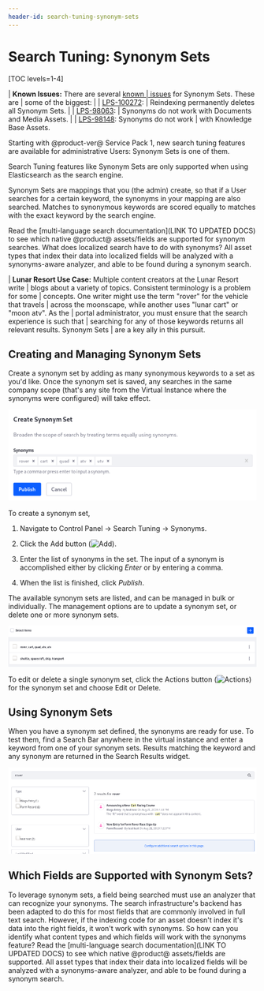 ```yaml
---
header-id: search-tuning-synonym-sets
---
```


# Search Tuning: Synonym Sets

[TOC levels=1-4]

| **Known Issues:** There are several [known
| issues](https://issues.liferay.com/browse/LPS-99658) for Synonym Sets. These are
| some of the biggest:
| 
| [LPS-100272](https://issues.liferay.com/browse/LPS-100272): 
| Reindexing permanently deletes all Synonym Sets.
| 
| [LPS-98063](https://issues.liferay.com/browse/LPS-98063): 
| Synonyms do not work with Documents and Media Assets.
| 
| [LPS-98148](https://issues.liferay.com/browse/LPS-98148): Synonyms do not work
| with Knowledge Base Assets.

Starting with @product-ver@ Service Pack 1, new search tuning features are
available for administrative Users: Synonym Sets is one of them.

Search Tuning features like Synonym Sets are only supported when using
Elasticsearch as the search engine.

Synonym Sets are mappings that you (the admin) create, so that if a User
searches for a certain keyword, the synonyms in your mapping are also searched.
Matches to synonymous keywords are scored equally to matches with the exact
keyword by the search engine.

Read the [multi-language search documentation](LINK TO UPDATED DOCS) to see
which native @product@ assets/fields are supported for synonym searches. What
does localized search have to do with synonyms? All asset types that index their
data into localized fields will be analyzed with a synonyms-aware analyzer, and
able to be found during a synonym search.

| **Lunar Resort Use Case:** Multiple content creators at the Lunar Resort write
| blogs about a variety of topics. Consistent terminology is a problem for some
| concepts. One writer might use the term "rover" for the vehicle that travels
| across the moonscape, while another uses "lunar cart" or "moon atv". As the
| portal administrator, you must ensure that the search experience is such that
| searching for any of those keywords returns all relevant results. Synonym Sets
| are a key ally in this pursuit.

## Creating and Managing Synonym Sets

Create a synonym set by adding as many synonymous keywords to a set as you'd
like. Once the synonym set is saved, any searches in the same company scope
(that's any site from the Virtual Instance where the synonyms were configured)
will take effect.

![Figure 1: Add as many synonymous keywords to a set as you'd like.](../../images/search-synonym-set.png)

To create a synonym set,

1. Navigate to Control Panel &rarr; Search Tuning &rarr; Synonyms.

2.  Click the Add button (![Add](../../images/icon-add.png)).

3.  Enter the list of synonyms in the set. The input of a synonym is
    accomplished either by clicking _Enter_ or by entering a comma.

4.  When the list is finished, click _Publish_.

The available synonym sets are listed, and can be managed in bulk or
individually. The management options are to update a synonym set, or delete one
or more synonym sets.

![Figure 2: Synonym sets can be managed in bulk.](../../images/search-synonym-sets.png) 

To edit or delete a single synonym set, click the Actions button
(![Actions](../../images/icon-actions.png)) for the synonym set and choose Edit
or Delete.

## Using Synonym Sets

When you have a synonym set defined, the synonyms are ready for use. To test
them, find a Search Bar anywhere in the virtual instance and enter a keyword
from one of your synonym sets. Results matching the keyword and any synonym are
returned in the Search Results widget.

![Figure 3: The Blogs Entry does not contain the word "rover" but it can be matched because of a synonym set mapping "cart" as its synonym. The synonym is even highlighted.](../../images/search-synonomous-result.png)

## Which Fields are Supported with Synonym Sets?

To leverage synonym sets, a field being searched must use an analyzer that can
recognize your synonyms. The search infrastructure's backend has been adapted to
do this for most fields that are commonly involved in full text search. However,
if the indexing code for an asset doesn't index it's data into the right fields,
it won't work with synonyms. So how can you identify what content types and
which fields will work with the synonyms feature? Read the [multi-language
search documentation](LINK TO UPDATED DOCS) to see which native @product@
assets/fields are supported. All asset types that index their data into
localized fields will be analyzed with a synonyms-aware analyzer, and able to be
found during a synonym search.

